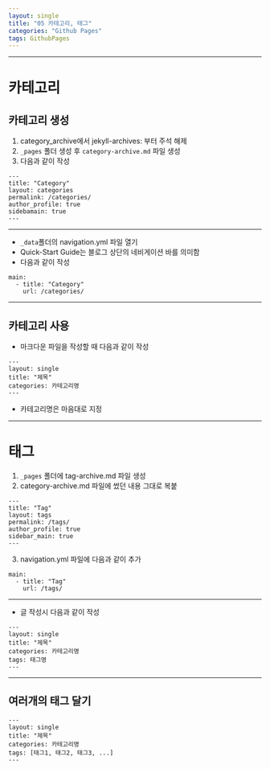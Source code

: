 ```yaml
---
layout: single
title: "05 카테고리, 태그" 
categories: "Github Pages"
tags: GithubPages
---
```

---
# 카테고리
## 카테고리 생성
1. category_archive에서 jekyll-archives: 부터 주석 해제
2. `_pages` 폴더 생성 후 `category-archive.md` 파일 생성
3. 다음과 같이 작성
```
---
title: "Category"
layout: categories
permalink: /categories/
author_profile: true
sidebamain: true
---
```
---
- `_data`폴더의 navigation.yml 파일 열기
- Quick-Start Guide는 블로그 상단의 네비게이션 바를 의미함
- 다음과 같이 작성
```
main:
  - title: "Category"
    url: /categories/
```
---
## 카테고리 사용
- 마크다운 파일을 작성할 때 다음과 같이 작성
```
---
layout: single
title: "제목" 
categories: 카테고리명
---
```
- 카테고리명은 마음대로 지정
---
# 태그
1. `_pages` 폴더에 tag-archive.md 파일 생성
2. category-archive.md 파일에 썼던 내용 그대로 복붙
```
---
title: "Tag"
layout: tags
permalink: /tags/
author_profile: true
sidebar_main: true
---
```
3. navigation.yml 파일에 다음과 같이 추가
```
main:
  - title: "Tag"
    url: /tags/
```
---
- 글 작성시 다음과 같이 작성
```
---
layout: single
title: "제목" 
categories: 카테고리명
tags: 태그명
---
```
---
## 여러개의 태그 달기
```
---
layout: single
title: "제목" 
categories: 카테고리명
tags: [태그1, 태그2, 태그3, ...]
---
```